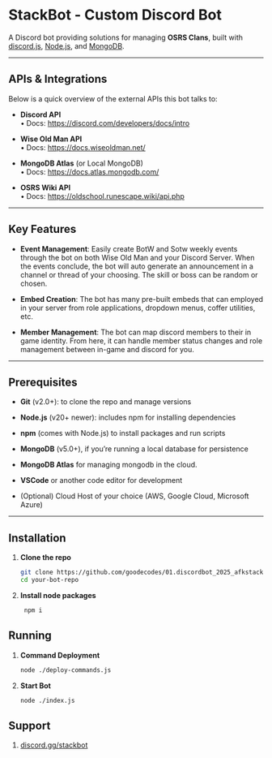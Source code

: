 # StackBot - Custom Discord Bot

A Discord bot providing solutions for managing **OSRS Clans**, built with [discord.js](https://discord.js.org/), [Node.js](https://nodejs.org/en), and [MongoDB](https://www.mongodb.com/).

---
## APIs & Integrations

Below is a quick overview of the external APIs this bot talks to:

- **Discord API**   
  • Docs: https://discord.com/developers/docs/intro

- **Wise Old Man API**      
  • Docs: https://docs.wiseoldman.net/

- **MongoDB Atlas** (or Local MongoDB)  
  • Docs: https://docs.atlas.mongodb.com/

- **OSRS Wiki API**   
  • Docs: https://oldschool.runescape.wiki/api.php

--- 

##  Key Features

- **Event Management**: Easily create BotW and Sotw weekly events through the bot on both Wise Old Man and your Discord Server. When the events conclude, the bot will auto generate an announcement in a channel or thread of your choosing. The skill or boss can be random or chosen.

- **Embed Creation**: The bot has many pre-built embeds that can employed in your server from role applications, dropdown menus, coffer utilities, etc.

- **Member Management**: The bot can map discord members to their in game identity. From here, it can handle member status changes and role management between in-game and discord for you.
---

## Prerequisites

- **Git** (v2.0+): to clone the repo and manage versions

- **Node.js** (v20+ newer): includes npm for installing dependencies

- **npm** (comes with Node.js) to install packages and run scripts

- **MongoDB** (v5.0+), if you’re running a local database for persistence

- **MongoDB Atlas** for managing mongodb in the cloud. 

- **VSCode** or another code editor for development 

- (Optional) Cloud Host of your choice (AWS, Google Cloud, Microsoft Azure)

---

## Installation

1. **Clone the repo**  
   ```bash
   git clone https://github.com/goodecodes/01.discordbot_2025_afkstacks.git
   cd your-bot-repo

2. **Install node packages**
   ```bash 
    npm i

## Running

1. **Command Deployment**
    ```bash
    node ./deploy-commands.js

2. **Start Bot**
    ```bash
    node ./index.js

## Support
1. [discord.gg/stackbot]()